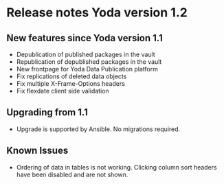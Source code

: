 # Release notes Yoda version 1.2

## New features since Yoda version 1.1
- Depublication of published packages in the vault
- Republication of depublished packages in the vault
- New frontpage for Yoda Data Publication platform
- Fix replications of deleted data objects
- Fix multiple X-Frame-Options headers
- Fix flexdate client side validation

## Upgrading from 1.1
- Upgrade is supported by Ansible. No migrations required.

## Known Issues
- Ordering of data in tables is not working. Clicking column sort headers have been disabled and are not shown.
